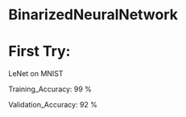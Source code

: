 # BinarizedNeuralNetwork

# First Try:

LeNet on MNIST 

Training_Accuracy: 99 %

Validation_Accuracy: 92 %

